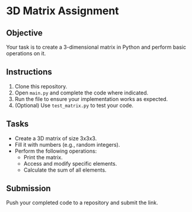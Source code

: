 # 3D Matrix Assignment

## Objective
Your task is to create a 3-dimensional matrix in Python and perform basic operations on it.

## Instructions
1. Clone this repository.
2. Open `main.py` and complete the code where indicated.
3. Run the file to ensure your implementation works as expected.
4. (Optional) Use `test_matrix.py` to test your code.

## Tasks
- Create a 3D matrix of size 3x3x3.
- Fill it with numbers (e.g., random integers).
- Perform the following operations:
  - Print the matrix.
  - Access and modify specific elements.
  - Calculate the sum of all elements.

## Submission
Push your completed code to a repository and submit the link.
